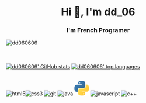 
<h1 align="center">Hi 👋, I'm dd_06</h1>  
<h3 align="center">I'm French Programer</h3>  
  
<p align="left"> <img src="https://komarev.com/ghpvc/?username=dd060606&color=green&style=flat-square" alt="dd060606" /> </p>  
  

<br><br>
[![dd060606' GitHub stats](https://github-readme-stats.vercel.app/api?username=dd060606&show_icons=true&theme=radical)](https://github.com/anuraghazra/github-readme-stats)
[![dd060606' top languages](https://github-readme-stats.vercel.app/api/top-langs/?username=dd060606&hide=rich%20text%20format&theme=radical)](https://github.com/anuraghazra/github-readme-stats)
<br><br>
<p align="left">
  <img src="https://image.flaticon.com/icons/png/512/732/732212.png" alt="html5" width="40" height="40"/><img src="https://www.pngitem.com/pimgs/m/198-1985012_transparent-css3-logo-png-css-logo-transparent-background.png" alt="css3" width="40" height="40"/> 
  <img src="https://www.vectorlogo.zone/logos/git-scm/git-scm-icon.svg" alt="git" width="40" height="40"/>  
  <img src="https://cdn.iconscout.com/icon/free/png-256/java-60-1174953.png" alt="java" width="40" height="40"/> 
<img src="https://raw.githubusercontent.com/8radm1n/vendor-icons-svg/702f2ac88acc71759ce623bc5000a596195e9db3/python.svg" alt="python" width="40" height="40"/> 
  <img src="https://upload.wikimedia.org/wikipedia/commons/thumb/9/99/Unofficial_JavaScript_logo_2.svg/1024px-Unofficial_JavaScript_logo_2.svg.png" alt="javascript" width="40" height="40"/>  
  <img src="https://or-formation.com/uploads/img/produits/52.png" alt="c++" width="40" height="40"/> 
</p>

<br>



